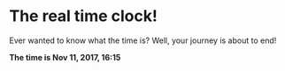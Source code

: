 # The real time clock!

Ever wanted to know what the time is? Well, your journey is about to end!

**The time is Nov 11, 2017, 16:15**